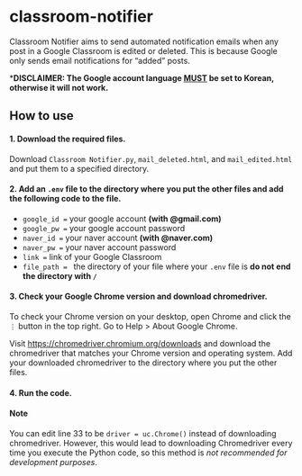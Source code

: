 # classroom-notifier
Classroom Notifier aims to send automated notification emails when any post in a Google Classroom is edited or deleted. This is because Google only sends email notifications for “added” posts.

***DISCLAIMER: The Google account language <ins>MUST</ins> be set to Korean, otherwise it will not work.**

## How to use
#### 1. Download the required files.
Download `Classroom Notifier.py`, `mail_deleted.html`, and `mail_edited.html` and put them to a specified directory.

#### 2. Add an `.env` file to the directory where you put the other files and add the following code to the file.
* `google_id =` your google account **(with @gmail.com)**
* `google_pw =` your google account password
* `naver_id =` your naver account **(with @naver.com)**
* `naver_pw =` your naver account password
* `link =` link of your Google Classroom
* `file_path = ` the directory of your file where your `.env` file is **do not end the directory with `/`**

#### 3. Check your Google Chrome version and download chromedriver.
To check your Chrome version on your desktop, open Chrome and click the `⋮` button in the top right. Go to Help > About Google Chrome.

Visit https://chromedriver.chromium.org/downloads and download the chromedriver that matches your Chrome version and operating system. Add your downloaded chromedriver to the directory where you put the other files.

#### 4. Run the code.

#### Note
You can edit line 33 to be `driver = uc.Chrome()` instead of downloading chromedriver. However, this would lead to downloading Chromedriver every time you execute the Python code, so this method is *not recommended for development purposes*.